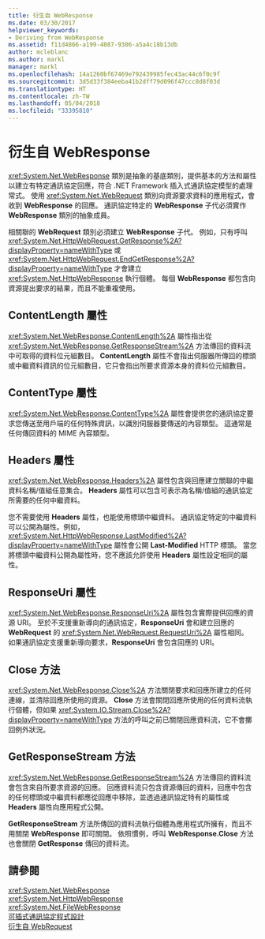 ```yaml
---
title: 衍生自 WebResponse
ms.date: 03/30/2017
helpviewer_keywords:
- Deriving from WebResponse
ms.assetid: f11d4866-a199-4087-9306-a5a4c18b13db
author: mcleblanc
ms.author: markl
manager: markl
ms.openlocfilehash: 14a1260bf67469e792439985fec43ac44c6f0c9f
ms.sourcegitcommit: 3d5d33f384eeba41b2dff79d096f47ccc8d8f03d
ms.translationtype: HT
ms.contentlocale: zh-TW
ms.lasthandoff: 05/04/2018
ms.locfileid: "33395810"
---
```

# <a name="deriving-from-webresponse"></a>衍生自 WebResponse
<xref:System.Net.WebResponse> 類別是抽象的基底類別，提供基本的方法和屬性以建立有特定通訊協定回應，符合 .NET Framework 插入式通訊協定模型的處理常式。 使用 <xref:System.Net.WebRequest> 類別向資源要求資料的應用程式，會收到 **WebResponse** 的回應。 通訊協定特定的 **WebResponse** 子代必須實作 **WebResponse** 類別的抽象成員。  
  
 相關聯的 **WebRequest** 類別必須建立 **WebResponse** 子代。 例如，只有呼叫 <xref:System.Net.HttpWebRequest.GetResponse%2A?displayProperty=nameWithType> 或 <xref:System.Net.HttpWebRequest.EndGetResponse%2A?displayProperty=nameWithType> 才會建立 <xref:System.Net.HttpWebResponse> 執行個體。 每個 **WebResponse** 都包含向資源提出要求的結果，而且不能重複使用。  
  
## <a name="contentlength-property"></a>ContentLength 屬性  
 <xref:System.Net.WebResponse.ContentLength%2A> 屬性指出從 <xref:System.Net.WebResponse.GetResponseStream%2A> 方法傳回的資料流中可取得的資料位元組數目。 **ContentLength** 屬性不會指出伺服器所傳回的標頭或中繼資料資訊的位元組數目，它只會指出所要求資源本身的資料位元組數目。  
  
## <a name="contenttype-property"></a>ContentType 屬性  
 <xref:System.Net.WebResponse.ContentType%2A> 屬性會提供您的通訊協定要求您傳送至用戶端的任何特殊資訊，以識別伺服器要傳送的內容類型。 這通常是任何傳回資料的 MIME 內容類型。  
  
## <a name="headers-property"></a>Headers 屬性  
 <xref:System.Net.WebResponse.Headers%2A> 屬性包含與回應建立關聯的中繼資料名稱/值組任意集合。 **Headers** 屬性可以包含可表示為名稱/值組的通訊協定所需要的任何中繼資料。  
  
 您不需要使用 **Headers** 屬性，也能使用標頭中繼資料。 通訊協定特定的中繼資料可以公開為屬性。例如，<xref:System.Net.HttpWebResponse.LastModified%2A?displayProperty=nameWithType> 屬性會公開 **Last-Modified** HTTP 標頭。 當您將標頭中繼資料公開為屬性時，您不應該允許使用 **Headers** 屬性設定相同的屬性。  
  
## <a name="responseuri-property"></a>ResponseUri 屬性  
 <xref:System.Net.WebResponse.ResponseUri%2A> 屬性包含實際提供回應的資源 URI。 至於不支援重新導向的通訊協定，**ResponseUri** 會和建立回應的 **WebRequest** 的 <xref:System.Net.WebRequest.RequestUri%2A> 屬性相同。 如果通訊協定支援重新導向要求，**ResponseUri** 會包含回應的 URI。  
  
## <a name="close-method"></a>Close 方法  
 <xref:System.Net.WebResponse.Close%2A> 方法關閉要求和回應所建立的任何連線，並清除回應所使用的資源。 **Close** 方法會關閉回應所使用的任何資料流執行個體，但如果 <xref:System.IO.Stream.Close%2A?displayProperty=nameWithType> 方法的呼叫之前已關閉回應資料流，它不會擲回例外狀況。  
  
## <a name="getresponsestream-method"></a>GetResponseStream 方法  
 <xref:System.Net.WebResponse.GetResponseStream%2A> 方法傳回的資料流會包含來自所要求資源的回應。 回應資料流只包含資源傳回的資料，回應中包含的任何標頭或中繼資料都應從回應中移除，並透過通訊協定特有的屬性或 **Headers** 屬性向應用程式公開。  
  
 **GetResponseStream** 方法所傳回的資料流執行個體為應用程式所擁有，而且不用關閉 **WebResponse** 即可關閉。 依照慣例，呼叫 **WebResponse.Close** 方法也會關閉 **GetResponse** 傳回的資料流。  
  
## <a name="see-also"></a>請參閱  
 <xref:System.Net.WebResponse>  
 <xref:System.Net.HttpWebResponse>  
 <xref:System.Net.FileWebResponse>  
 [可插式通訊協定程式設計](../../../docs/framework/network-programming/programming-pluggable-protocols.md)  
 [衍生自 WebRequest](../../../docs/framework/network-programming/deriving-from-webrequest.md)
